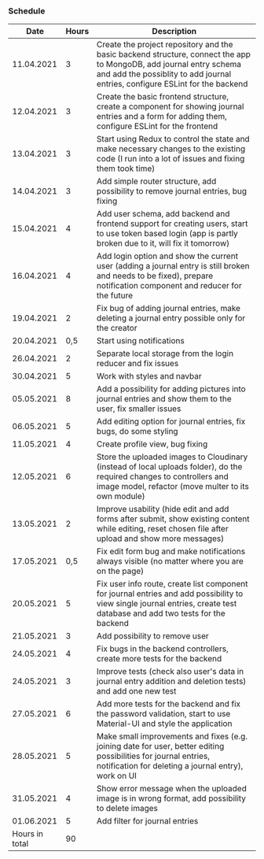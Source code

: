### Schedule

Date | Hours | Description
----- | ----- | ------
11.04.2021 | 3 | Create the project repository and the basic backend structure, connect the app to MongoDB, add journal entry schema and add the possiblity to add journal entries, configure ESLint for the backend
12.04.2021 | 3 | Create the basic frontend structure, create a component for showing journal entries and a form for adding them, configure ESLint for the frontend
13.04.2021 | 3 | Start using Redux to control the state and make necessary changes to the existing code (I run into a lot of issues and fixing them took time)
14.04.2021 | 3 | Add simple router structure, add possibility to remove journal entries, bug fixing 
15.04.2021 | 4 | Add user schema, add backend and frontend support for creating users, start to use token based login (app is partly broken due to it, will fix it tomorrow)
16.04.2021 | 4 | Add login option and show the current user (adding a journal entry is still broken and needs to be fixed), prepare notification component and reducer for the future
19.04.2021 | 2 | Fix bug of adding journal entries, make deleting a journal entry possible only for the creator
20.04.2021 | 0,5 | Start using notifications
26.04.2021 | 2 | Separate local storage from the login reducer and fix issues
30.04.2021 | 5 | Work with styles and navbar
05.05.2021 | 8 | Add a possibility for adding pictures into journal entries and show them to the user, fix smaller issues
06.05.2021 | 5 | Add editing option for journal entries, fix bugs, do some styling
11.05.2021 | 4 | Create profile view, bug fixing
12.05.2021 | 6 | Store the uploaded images to Cloudinary (instead of local uploads folder), do the required changes to controllers and image model, refactor (move multer to its own module)
13.05.2021 | 2 | Improve usability (hide edit and add forms after submit, show existing content while editing, reset chosen file after upload and show more messages)
17.05.2021 | 0,5 | Fix edit form bug and make notifications always visible (no matter where you are on the page)
20.05.2021 | 5 | Fix user info route, create list component for journal entries and add possibility to view single journal entries, create test database and add two tests for the backend
21.05.2021 | 3 | Add possibility to remove user
24.05.2021 | 4 | Fix bugs in the backend controllers, create more tests for the backend
24.05.2021 | 3 | Improve tests (check also user's data in journal entry addition and deletion tests) and add one new test
27.05.2021 | 6 | Add more tests for the backend and fix the password validation, start to use Material-UI and style the application
28.05.2021 | 5 | Make small improvements and fixes (e.g. joining date for user, better editing possibilities for journal entries, notification for deleting a journal entry), work on UI
31.05.2021 | 4 | Show error message when the uploaded image is in wrong format, add possibility to delete images
01.06.2021 | 5 | Add filter for journal entries
Hours in total | 90
